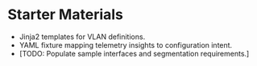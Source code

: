 # Starter Materials

- Jinja2 templates for VLAN definitions.
- YAML fixture mapping telemetry insights to configuration intent.
- [TODO: Populate sample interfaces and segmentation requirements.]
